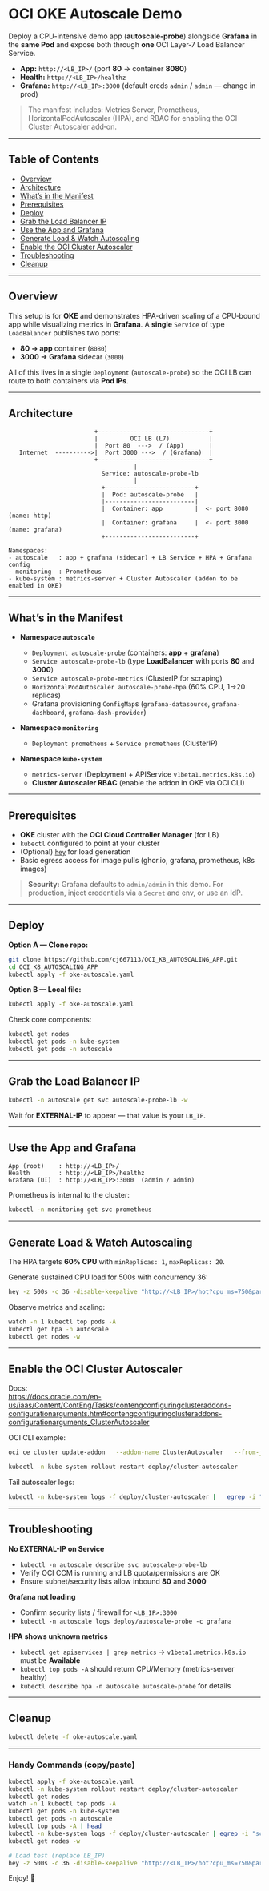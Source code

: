 # OCI OKE Autoscale Demo

Deploy a CPU-intensive demo app (**autoscale-probe**) alongside **Grafana** in the **same Pod** and expose both through **one** OCI Layer‑7 Load Balancer Service.

- **App:** `http://<LB_IP>/` (port **80** → container **8080**)
- **Health:** `http://<LB_IP>/healthz`
- **Grafana:** `http://<LB_IP>:3000` (default creds `admin` / `admin` — change in prod)

> The manifest includes: Metrics Server, Prometheus, HorizontalPodAutoscaler (HPA), and RBAC for enabling the OCI Cluster Autoscaler add‑on.

---

## Table of Contents

- [Overview](#overview)
- [Architecture](#architecture)
- [What’s in the Manifest](#whats-in-the-manifest)
- [Prerequisites](#prerequisites)
- [Deploy](#deploy)
- [Grab the Load Balancer IP](#grab-the-load-balancer-ip)
- [Use the App and Grafana](#use-the-app-and-grafana)
- [Generate Load & Watch Autoscaling](#generate-load--watch-autoscaling)
- [Enable the OCI Cluster Autoscaler](#enable-the-oci-cluster-autoscaler)
- [Troubleshooting](#troubleshooting)
- [Cleanup](#cleanup)

---

## Overview

This setup is for **OKE** and demonstrates HPA-driven scaling of a CPU‑bound app while visualizing metrics in **Grafana**. A **single** `Service` of type `LoadBalancer` publishes two ports:

- **80 → app** container (`8080`)
- **3000 → Grafana** sidecar (`3000`)

All of this lives in a single `Deployment` (`autoscale-probe`) so the OCI LB can route to both containers via **Pod IPs**.

---

## Architecture

```
                        +-------------------------------+
                        |         OCI LB (L7)           |
                        |  Port 80  --->  / (App)       |
   Internet  ---------->|  Port 3000 --->  / (Grafana)  |
                        +-------------------------------+
                                   |
                          Service: autoscale-probe-lb
                                   |
                          +-------------------------+
                          |  Pod: autoscale-probe   |
                          |-------------------------|
                          |  Container: app         |  <- port 8080 (name: http)
                          |  Container: grafana     |  <- port 3000 (name: grafana)
                          +-------------------------+

Namespaces:
- autoscale   : app + grafana (sidecar) + LB Service + HPA + Grafana config
- monitoring  : Prometheus
- kube-system : metrics-server + Cluster Autoscaler (addon to be enabled in OKE)
```

---

## What’s in the Manifest

- **Namespace `autoscale`**
  - `Deployment autoscale-probe` (containers: **app** + **grafana**)
  - `Service autoscale-probe-lb` (type **LoadBalancer** with ports **80** and **3000**)
  - `Service autoscale-probe-metrics` (ClusterIP for scraping)
  - `HorizontalPodAutoscaler autoscale-probe-hpa` (60% CPU, 1→20 replicas)
  - Grafana provisioning `ConfigMap`s (`grafana-datasource`, `grafana-dashboard`, `grafana-dash-provider`)

- **Namespace `monitoring`**
  - `Deployment prometheus` + `Service prometheus` (ClusterIP)

- **Namespace `kube-system`**
  - `metrics-server` (Deployment + APIService `v1beta1.metrics.k8s.io`)
  - **Cluster Autoscaler RBAC** (enable the addon in OKE via OCI CLI)

---

## Prerequisites

- **OKE** cluster with the **OCI Cloud Controller Manager** (for LB)
- `kubectl` configured to point at your cluster
- (Optional) [`hey`](https://github.com/rakyll/hey) for load generation
- Basic egress access for image pulls (ghcr.io, grafana, prometheus, k8s images)

> **Security:** Grafana defaults to `admin/admin` in this demo. For production, inject credentials via a `Secret` and env, or use an IdP.

---

## Deploy

**Option A — Clone repo:**

```bash
git clone https://github.com/cj667113/OCI_K8_AUTOSCALING_APP.git
cd OCI_K8_AUTOSCALING_APP
kubectl apply -f oke-autoscale.yaml
```

**Option B — Local file:**

```bash
kubectl apply -f oke-autoscale.yaml
```

Check core components:

```bash
kubectl get nodes
kubectl get pods -n kube-system
kubectl get pods -n autoscale
```

---

## Grab the Load Balancer IP

```bash
kubectl -n autoscale get svc autoscale-probe-lb -w
```

Wait for **EXTERNAL-IP** to appear — that value is your `LB_IP`.

---

## Use the App and Grafana

```text
App (root)    : http://<LB_IP>/
Health        : http://<LB_IP>/healthz
Grafana (UI)  : http://<LB_IP>:3000  (admin / admin)
```

Prometheus is internal to the cluster:

```bash
kubectl -n monitoring get svc prometheus
```

---

## Generate Load & Watch Autoscaling

The HPA targets **60% CPU** with `minReplicas: 1`, `maxReplicas: 20`.

Generate sustained CPU load for 500s with concurrency 36:

```bash
hey -z 500s -c 36 -disable-keepalive "http://<LB_IP>/hot?cpu_ms=750&parallel=6"
```

Observe metrics and scaling:

```bash
watch -n 1 kubectl top pods -A
kubectl get hpa -n autoscale
kubectl get nodes -w
```

---

## Enable the OCI Cluster Autoscaler

Docs:  
https://docs.oracle.com/en-us/iaas/Content/ContEng/Tasks/contengconfiguringclusteraddons-configurationarguments.htm#contengconfiguringclusteraddons-configurationarguments_ClusterAutoscaler

OCI CLI example:

```bash
oci ce cluster update-addon   --addon-name ClusterAutoscaler   --from-json file://<path-to-config-file>   --cluster-id <cluster-ocid>

kubectl -n kube-system rollout restart deploy/cluster-autoscaler
```

Tail autoscaler logs:

```bash
kubectl -n kube-system logs -f deploy/cluster-autoscaler |   egrep -i "scale-down|unneeded|removing|utilization|NoScaleDown"
```

---

## Troubleshooting

**No EXTERNAL-IP on Service**
- `kubectl -n autoscale describe svc autoscale-probe-lb`
- Verify OCI CCM is running and LB quota/permissions are OK
- Ensure subnet/security lists allow inbound **80** and **3000**

**Grafana not loading**
- Confirm security lists / firewall for `<LB_IP>:3000`
- `kubectl -n autoscale logs deploy/autoscale-probe -c grafana`

**HPA shows unknown metrics**
- `kubectl get apiservices | grep metrics` → `v1beta1.metrics.k8s.io` must be **Available**
- `kubectl top pods -A` should return CPU/Memory (metrics-server healthy)
- `kubectl describe hpa -n autoscale autoscale-probe` for details

---

## Cleanup

```bash
kubectl delete -f oke-autoscale.yaml
```

---

### Handy Commands (copy/paste)

```bash
kubectl apply -f oke-autoscale.yaml
kubectl -n kube-system rollout restart deploy/cluster-autoscaler
kubectl get nodes
watch -n 1 kubectl top pods -A
kubectl get pods -n kube-system
kubectl get pods -n autoscale
kubectl top pods -A | head
kubectl -n kube-system logs -f deploy/cluster-autoscaler | egrep -i "scale-down|unneeded|removing|utilization|NoScaleDown"
kubectl get nodes -w

# Load test (replace LB_IP)
hey -z 500s -c 36 -disable-keepalive "http://<LB_IP>/hot?cpu_ms=750&parallel=6"
```


Enjoy! 🎉